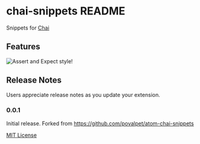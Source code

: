# chai-snippets README

Snippets for [Chai](http://chaijs.com/)

## Features

![Assert and Expect style!](https://github.com/nwhatt/vs-chai-snippets/raw/master/images/animation.gif)


## Release Notes

Users appreciate release notes as you update your extension.

### 0.0.1

Initial release. Forked from https://github.com/povalpet/atom-chai-snippets

[MIT License](http://mit-license.org/)
